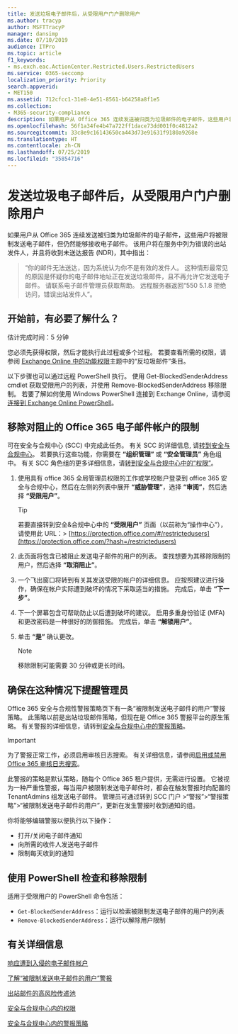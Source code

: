```yaml
---
title: 发送垃圾电子邮件后，从受限用户门户删除用户
ms.author: tracyp
author: MSFTTracyP
manager: dansimp
ms.date: 07/10/2019
audience: ITPro
ms.topic: article
f1_keywords:
- ms.exch.eac.ActionCenter.Restricted.Users.RestrictedUsers
ms.service: O365-seccomp
localization_priority: Priority
search.appverid:
- MET150
ms.assetid: 712cfcc1-31e8-4e51-8561-b64258a8f1e5
ms.collection:
- M365-security-compliance
description: 如果用户从 Office 365 连续发送被归类为垃圾邮件的电子邮件，这些用户将被限制发送任何其他电子邮件。
ms.openlocfilehash: 56f1a34fe4b47a722ff1dace73dd001f0c4812a2
ms.sourcegitcommit: 33c8e9c16143650ca443d73e91631f9180a9268e
ms.translationtype: HT
ms.contentlocale: zh-CN
ms.lasthandoff: 07/25/2019
ms.locfileid: "35854716"
---
```

# <a name="removing-a-user-from-the-restricted-users-portal-after-sending-spam-email"></a>发送垃圾电子邮件后，从受限用户门户删除用户

如果用户从 Office 365 连续发送被归类为垃圾邮件的电子邮件，这些用户将被限制发送电子邮件，但仍然能够接收电子邮件。 该用户将在服务中列为错误的出站发件人，并且将收到未送达报告 (NDR)，其中指出：

> “你的邮件无法送达，因为系统认为你不是有效的发件人。 这种情形最常见的原因是怀疑你的电子邮件地址正在发送垃圾邮件，且不再允许它发送电子邮件。  请联系电子邮件管理员获取帮助。 远程服务器返回“550 5.1.8 拒绝访问，错误出站发件人”。

## <a name="what-do-you-need-to-know-before-you-begin"></a>开始前，有必要了解什么？
<a name="sectionSection0"> </a>

估计完成时间：5 分钟
  
您必须先获得权限，然后才能执行此过程或多个过程。 若要查看所需的权限，请参阅 [Exchange Online 中的功能权限](http://technet.microsoft.com/library/15073ce1-0917-403b-8839-02a2ebc96e16.aspx)主题中的“反垃圾邮件”条目。

以下步骤也可以通过远程 PowerShell 执行。 使用 Get-BlockedSenderAddress cmdlet 获取受限用户的列表，并使用 Remove-BlockedSenderAddress  移除限制。 若要了解如何使用 Windows PowerShell 连接到 Exchange Online，请参阅[连接到 Exchange Online PowerShell](https://go.microsoft.com/fwlink/p/?linkid=396554)。

## <a name="remove-restrictions-for-a-blocked-office-365-email-account"></a>移除对阻止的 Office 365 电子邮件帐户的限制

可在安全与合规中心 (SCC) 中完成此任务。 有关 SCC 的详细信息, 请[转到安全与合规中心](go-to-the-securitycompliance-center.md)。 若要执行这些功能，你需要在 **“组织管理”** 或 **“安全管理员”** 角色组中。 有关 SCC 角色组的更多详细信息，请[转到安全与合规中心中的“权限”](permissions-in-the-security-and-compliance-center.md)。

1. 使用具有 office 365 全局管理员权限的工作或学校帐户登录到 office 365 安全与合规中心，然后在左侧的列表中展开 **“威胁管理”**，选择 **“审阅”**，然后选择 **“受限用户”**。
    
    > [!TIP]
    > 若要直接转到安全&amp;合规中心中的 **“受限用户”** 页面（以前称为“操作中心”），请使用此 URL：> [https://protection.office.com/#/restrictedusers](https://protection.office.com/?hash=/restrictedusers)

2. 此页面将包含已被阻止发送电子邮件的用户的列表。  查找想要为其移除限制的用户，然后选择 **“取消阻止”**。

3. 一个飞出窗口将转到有关其发送受限的帐户的详细信息。 应按照建议进行操作，确保在帐户实际遭到破坏的情况下采取适当的措施。 完成后，单击 **“下一步”**。

4. 下一个屏幕包含可帮助防止以后遭到破坏的建议。 启用多重身份验证 (MFA) 和更改密码是一种很好的防御措施。 完成后，单击 **“解锁用户”**。

5. 单击 **“是”** 确认更改。

    > [!NOTE]
    > 移除限制可能需要 30 分钟或更长时间。 

## <a name="making-sure-admins-are-alerted-when-this-happens"></a>确保在这种情况下提醒管理员

Office 365 安全与合规性警报策略页下有一条“被限制发送电子邮件的用户”警报策略。 此策略以前是出站垃圾邮件策略，但现在是 Office 365 警报平台的原生策略。 有关警报的详细信息，请转到[安全与合规中心中的警报策略](alert-policies.md)。

> [!IMPORTANT]
> 为了警报正常工作，必须启用审核日志搜索。 有关详细信息，请参阅[启用或禁用 Office 365 审核日志搜索](turn-audit-log-search-on-or-off.md)。

此警报的策略是默认策略，随每个 Office 365 租户提供，无需进行设置。 它被视为一种严重性警报，每当用户被限制发送电子邮件时，都会在触发警报时向配置的 TenantAdmins 组发送电子邮件。 管理员可通过转到 SCC 门户 >“警报”>“警报策略”>“被限制发送电子邮件的用户”，更新在发生警报时收到通知的组。

你将能够编辑警报以便执行以下操作：
- 打开/关闭电子邮件通知
- 向所需的收件人发送电子邮件
- 限制每天收到的通知

## <a name="checking-for-and-removing-restrictions-using-powershell"></a>使用 PowerShell 检查和移除限制
适用于受限用户的 PowerShell 命令包括：
- `Get-BlockedSenderAddress`：运行以检索被限制发送电子邮件的用户的列表
- `Remove-BlockedSenderAddress`：运行以解除用户限制

## <a name="for-more-information"></a>有关详细信息

[响应遭到入侵的电子邮件帐户](responding-to-a-compromised-email-account.md)

[了解“被限制发送电子邮件的用户”警报](https://docs.microsoft.com/zh-CN/office365/securitycompliance/alert-policies)

[出站邮件的高风险传递池](high-risk-delivery-pool-for-outbound-messages.md)

[安全与合规中心内的权限](permissions-in-the-security-and-compliance-center.md)

[安全与合规中心内的警报策略](https://docs.microsoft.com/zh-CN/office365/securitycompliance/alert-policies)

